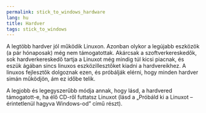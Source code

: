 ```yaml
---
permalink: stick_to_windows_hardware
lang: hu
title: Hardver
tags: stick_to_windows
---
```


A legtöbb hardver jól működik Linuxon. Azonban olykor a legújabb eszközök (a pár hónaposak) még nem támogatottak. Akárcsak a szoftverkereskedők, sok hardverkereskedő tartja  a Linuxot még mindig túl kicsi piacnak, és eszük ágában sincs linuxos eszközillesztőket kiadni a hardvereikhez. A linuxos fejlesztők dolgoznak ezen, és próbálják elérni, hogy minden hardver simán működjön, ám ez időbe telik.

A legjobb és legegyszerűbb módja annak, hogy lásd, a hardvered támogatott-e, ha élő CD-ről futtatsz Linuxot (lásd a „Próbáld ki a Linuxot – érintetlenül hagyva Windows-od” című részt).


